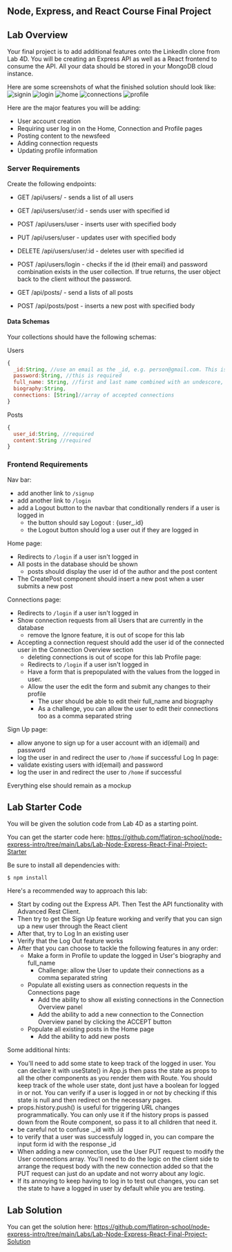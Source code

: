 ## Node, Express, and React Course Final Project

## Lab Overview

Your final project is to add additional features onto the LinkedIn clone from Lab 4D. You will be creating an Express API as well as a React frontend to consume the API. All your data should be stored in your MongoDB cloud instance.

Here are some screenshots of what the finished solution should look like:
![signin](/images/react-final-signup.png)
![login](/images/react-final-login.png)
![home](/images/react-final-home.png)
![connections](/images/react-final-connections.png)
![profile](/images/react-final-profile.png)


Here are the major features you will be adding:
* User account creation
* Requiring user log in on the Home, Connection and Profile pages
* Posting content to the newsfeed
* Adding connection requests 
* Updating profile information

### Server Requirements

Create the following endpoints:
* GET /api/users/ - sends a list of all users
* GET /api/users/user/:id - sends user with specified id
* POST /api/users/user - inserts user with specified body
* PUT /api/users/user - updates user with specified body
* DELETE /api/users/user/:id - deletes user with specified id
* POST /api/users/login - checks if the id (their email) and password combination exists in the user collection. If true returns, the user object back to the client without the password.

* GET /api/posts/ - send a lists of all posts
* POST /api/posts/post - inserts a new post with specified body

#### Data Schemas
Your collections should have the following schemas:

Users

```js
{
  _id:String, //use an email as the _id, e.g. person@gmail.com. This is required.
  password:String, //this is required
  full_name: String, //first and last name combined with an undescore, e.g john_smith
  biography:String,
  connections: [String]//array of accepted connections
}
```

Posts
```js
{
  user_id:String, //required
  content:String //required
}
```


### Frontend Requirements

Nav bar:
* add another link to `/signup`
* add another link to `/login`
* add a Logout button to the navbar that conditionally renders if a user is logged in
  * the button should say Logout : {user_.id}
  * the Logout button should log a user out if they are logged in

Home page:
* Redirects to `/login` if a user isn't logged in
* All posts in the database should be shown
  * posts should display the user id of the author and the post content
* The CreatePost component should insert a new post when a user submits a new post

Connections page:
* Redirects to `/login` if a user isn't logged in
* Show connection requests from all Users that are currently in the database
  * remove the Ignore feature, it is out of scope for this lab
* Accepting a connection request should add the user id of the connected user in the Connection Overview section
  * deleting connections is out of scope for this lab
Profile page:
  * Redirects to `/login` if a user isn't logged in
  * Have a form that is prepopulated with the values from the logged in user.
  * Allow the user the edit the form and submit any changes to their profile
    * The user should be able to edit their full_name and biography
    * As a challenge, you can allow the user to edit their connections too as a comma separated string

Sign Up page:
* allow anyone to sign up for a user account with an id(email) and password
* log the user in and redirect the user to `/home` if successful
Log In page:
* validate existing users with id(email) and password
* log the user in and redirect the user to `/home` if successful

Everything else should remain as a mockup

## Lab Starter Code

You will be given the solution code from Lab 4D as a starting point. 

You can get the starter code here:
https://github.com/flatiron-school/node-express-intro/tree/main/Labs/Lab-Node-Express-React-Final-Project-Starter

Be sure to install all dependencies with:

```
$ npm install
```

Here's a recommended way to approach this lab:
* Start by coding out the Express API. Then Test the API functionality with Advanced Rest Client.
* Then try to get the Sign Up feature working and verify that you can sign up a new user through the React client
* After that, try to Log In an existing user
* Verify that the Log Out feature works
* After that you can choose to tackle the following features in any order:
  * Make a form in Profile to update the logged in User's biography and full_name
    * Challenge: allow the User to update their connections as a comma separated string
  * Populate all existing users as connection requests in the Connections page
    * Add the ability to show all existing connections in the Connection Overview panel
    * Add the ability to add a new connection to the Connection Overview panel by clicking the ACCEPT button
  * Populate all existing posts in the Home page
    * Add the ability to add new posts


Some additional hints:
* You'll need to add some state to keep track of the logged in user. You can declare it with useState() in App.js then pass the state as props to all the other components as you render them with Route. You should keep track of the whole user state, dont just have a boolean for logged in or not. You can verify if a user is logged in or not by checking if this state is null and then redirect on the necessary pages.
* props.history.push() is useful for triggering URL changes programmatically. You can only use it if the history props is passed down from the Route component, so pass it to all children that need it.
* be careful not to confuse ._id with .id 
* to verify that a user was successfuly logged in, you can compare the input form id with the response _id
* When adding a new connection, use the User PUT request to modify the User connections array. You'll need to do the logic on the client side to arrange the request body with the new connection added so that the PUT request can just do an update and not worry about any logic.
* If its annoying to keep having to log in to test out changes, you can set the state to have a logged in user by default while you are testing.


## Lab Solution
You can get the solution here:
https://github.com/flatiron-school/node-express-intro/tree/main/Labs/Lab-Node-Express-React-Final-Project-Solution